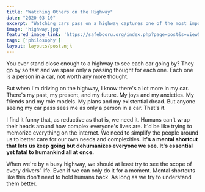 ```yaml
---
title: "Watching Others on the Highway"
date: "2020-03-10"
excerpt: "Watching cars pass on a highway captures one of the most important, if also the most damaging, mental shortcuts our minds make."
image: 'highway.jpg'
featured_image_link: 'https://safebooru.org/index.php?page=post&s=view&id=2928945'
tags: ['philosophy']
layout: layouts/post.njk
---
```


You ever stand close enough to a highway to see each car going by? They go by so fast and we spare only a passing thought for each one. Each one is a person in a car, not worth any more thought.

But when I'm driving on the highway, I know there's a lot more in my car. There's my past, my present, and my future. My joys and my anxieties. My friends and my role models. My plans and my existential dread. But anyone seeing my car pass sees me as only a person in a car. That's it.

I find it funny that, as reductive as that is, we need it. Humans can't wrap their heads around how complex everyone's lives are. It'd be like trying to memorize everything on the internet. We need to simplify the people around us to better care for our own needs and complexities. **It's a mental shortcut that lets us keep going but dehumanizes everyone we see. It's essential yet fatal to humankind all at once.**

When we're by a busy highway, we should at least try to see the scope of every drivers' life. Even if we can only do it for a moment. Mental shortcuts like this don't need to hold humans back. As long as we try to understand them better.
